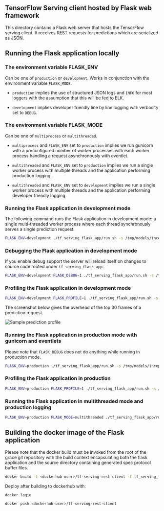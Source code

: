 ## TensorFlow Serving client hosted by Flask web framework

This directory contains a Flask web server that hosts the TensorFlow serving client.
It receives REST requests for predictions which are serialized as JSON.

## Running the Flask application locally

### The environment variable FLASK_ENV

Can be one of `production` or `development`. Works in conjunction
with the environment variable `FLASK_MODE`.

- `production` implies the use of structured JSON logs and `INFO` for
  most loggers with the assumption that this will be fed to ELK.

- `development` implies developer friendly line by line logging with
  verbosity set to `DEBUG`.

### The environment variable FLASK_MODE

Can be one of `multiprocess` or `multithreaded`.

- `multiprocess` and `FLASK_ENV` set to `production` implies we run
  gunicorn with a preconfigured number of worker processes with each
  worker process handling a request asynchronously with eventlet.

- `multithreaded` and `FLASK_ENV` set to `production` implies we run
  a single worker process with multiple threads and the application
  performing production logging.

- `multithreaded` and `FLASK_ENV` set to `development` implies we run
  a single worker process with multiple threads and the application
  performing developer friendly logging.

### Running the Flask application in development mode

The following command runs the Flask application in development mode: a
single multi-threaded worker process where each thread synchronously
serves a single prediction request.

```sh
FLASK_ENV=development ./tf_serving_flask_app/run.sh -s /tmp/models/inceptionv3.spec
```

### Debugging the Flask application in development mode

If you enable debug support the server will reload itself on changes
to source code rooted under `tf_serving_flask_app`.

```sh
FLASK_ENV=development FLASK_DEBUG=1 ./tf_serving_flask_app/run.sh -s /tmp/models/inceptionv3.spec
```

### Profiling the Flask application in development mode

```sh
FLASK_ENV=development FLASK_PROFILE=1 ./tf_serving_flask_app/run.sh -s /tmp/models/inceptionv3.spec
```

The screenshot below gives the overhead of the top 30 frames of a
prediction request.

![Sample prediction profile](https://user-images.githubusercontent.com/38099930/40659534-2f3b5ef0-636c-11e8-8a53-13cb648ddc86.png)

### Running the Flask application in production mode with gunicorn and eventlets

Please note that `FLASK_DEBUG` does not do anything while running in production mode.

```sh
FLASK_ENV=production ./tf_serving_flask_app/run.sh -s /tmp/models/inceptionv3.spec
```

### Profiling the Flask application in production

```sh
FLASK_ENV=production FLASK_PROFILE=1 ./tf_serving_flask_app/run.sh -s /tmp/models/inceptionv3.spec
```

### Running the Flask application in multithreaded mode and production logging

```sh
FLASK_ENV=production FLASK_MODE=multithreaded ./tf_serving_flask_app/run.sh -s /tmp/models/inceptionv3.spec
```

## Building the docker image of the Flask application

Please note that the docker build must be invoked from the root of
the grace git repository with the build context encapsulating both
the flask application and the source directory containing generated
spec protocol buffer files.

```sh
docker build -t <dockerhub-user>/tf-serving-rest-client -f tf_serving_flask_app/Dockerfile .
```

Deploy after building to dockerhub with:

```sh
docker login
```

```sh
docker push <dockerhub-user>/tf-serving-rest-client
```
